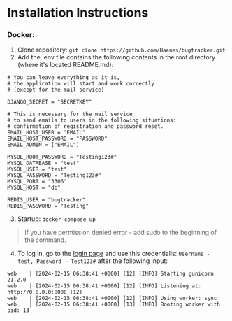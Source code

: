 # Installation Instructions
<h3>Docker:</h3> 

1) Clone repository: `git clone https://github.com/Haenes/bugtracker.git`
2) Add the .env file contains the following contents in the root directory (where it's located README.md):
```python3
# You can leave everything as it is,
# the application will start and work correctly
# (except for the mail service)

DJANGO_SECRET = "SECRETKEY"

# This is necessary for the mail service
# to send emails to users in the following situations:
# confirmation of registration and password reset.
EMAIL_HOST_USER = "EMAIL"
EMAIL_HOST_PASSWORD = "PASSWORD"
EMAIL_ADMIN = ["EMAIL"]

MYSQL_ROOT_PASSWORD = "Testing123#"
MYSQL_DATABASE = "test"
MYSQL_USER = "test"
MYSQL_PASSWORD = "Testing123#"
MYSQL_PORT = "3306"
MYSQL_HOST = "db"

REDIS_USER = "bugtracker"
REDIS_PASSWORD = "Testing"
```
3) Startup: `docker compose up`
>If you have permission denied error - add sudo to the beginning of the command. 
4) To log in, go to the [login page](http://0.0.0.0) and use this credentialls: `Username - test, Password - Test123#` after the following input:
```web    | ----------- Run -----------
web    | [2024-02-15 06:38:41 +0000] [12] [INFO] Starting gunicorn 21.2.0
web    | [2024-02-15 06:38:41 +0000] [12] [INFO] Listening at: http://0.0.0.0:8000 (12)
web    | [2024-02-15 06:38:41 +0000] [12] [INFO] Using worker: sync
web    | [2024-02-15 06:38:41 +0000] [13] [INFO] Booting worker with pid: 13
```

